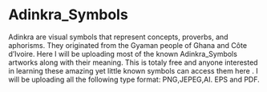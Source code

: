 # Adinkra_Symbols
Adinkra are visual symbols that represent concepts, proverbs, and aphorisms. They originated from the Gyaman people of Ghana and Côte d’Ivoire.
 Here I will be uploading most of the known Adinkra_Symbols artworks along with their meaning. This is totaly free and  anyone interested in learning these amazing yet little known symbols can access them here . I will be uploading all the following type format: PNG,JEPEG,AI. EPS and PDF.
